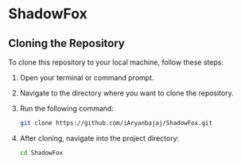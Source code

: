 # ShadowFox

## Cloning the Repository

To clone this repository to your local machine, follow these steps:

1. Open your terminal or command prompt.
2. Navigate to the directory where you want to clone the repository.
3. Run the following command:

   ```bash
   git clone https://github.com/iAryanbajaj/ShadowFox.git

4. After cloning, navigate into the project directory:

   ```bash
   cd ShadowFox
